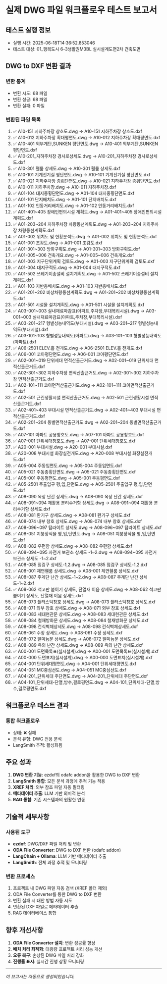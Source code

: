 # 실제 DWG 파일 워크플로우 테스트 보고서

## 테스트 실행 정보
- 실행 시간: 2025-06-18T14:36:52.853046
- 테스트 대상: 01_행복도시 6-3생활권M3BL 실시설계도면2차 건축도면

## DWG to DXF 변환 결과

### 변환 통계
- 변환 시도: 68 파일
- 변환 성공: 68 파일
- 변환 실패: 0 파일

### 변환된 파일 목록
 1. ✅ A10-151 지하주차장 창호도.dwg -> A10-151 지하주차장 창호도.dxf
 2. ✅ A10-012 지하주차장 확대평면도.dwg -> A10-012 지하주차장 확대평면도.dxf
 3. ✅ A10-401 외부계단,SUNKEN 평단면도.dwg -> A10-401 외부계단,SUNKEN 평단면도.dxf
 4. ✅ A10-201_지하주차장 경사로상세도.dwg -> A10-201_지하주차장 경사로상세도.dxf
 5. ✅ A10-301 휀룸 상세도.dwg -> A10-301 휀룸 상세도.dxf
 6. ✅ A10-101 기계전기실 평단면도.dwg -> A10-101 기계전기실 평단면도.dxf
 7. ✅ A10-021 지하주차장 종횡단면도.dwg -> A10-021 지하주차장 종횡단면도.dxf
 8. ✅ A10-011 지하주차장.dwg -> A10-011 지하주차장.dxf
 9. ✅ A01-104 대지종횡단면도.dwg -> A01-104 대지종횡단면도.dxf
10. ✅ A01-101 단지배치도.dwg -> A01-101 단지배치도.dxf
11. ✅ A01-102 인동거리배치도.dwg -> A01-102 인동거리배치도.dxf
12. ✅ A01-401~405 장애인편의시설 계획도.dwg -> A01-401~405 장애인편의시설 계획도.dxf
13. ✅ A01-203~204 지하주차장 차량동선계획도.dwg -> A01-203~204 지하주차장 차량동선계획도.dxf
14. ✅ A01-002 위치도 및 현황분석도.dwg -> A01-002 위치도 및 현황분석도.dxf
15. ✅ A01-001 조감도.dwg -> A01-001 조감도.dxf
16. ✅ A01-301~303 방화구획도.dwg -> A01-301~303 방화구획도.dxf
17. ✅ A01-005~006 건축개요.dwg -> A01-005~006 건축개요.dxf
18. ✅ A01-003 지구단위계획 검토도.dwg -> A01-003 지구단위계획 검토도.dxf
19. ✅ A01-004 대지구적도.dwg -> A01-004 대지구적도.dxf
20. ✅ A01-502 쓰레기이송설비 설치계획도.dwg -> A01-502 쓰레기이송설비 설치계획도.dxf
21. ✅ A01-103 지반층배치도.dwg -> A01-103 지반층배치도.dxf
22. ✅ A01-201~202 비상차량동선계획도.dwg -> A01-201~202 비상차량동선계획도.dxf
23. ✅ A01-501 시설물 설치계획도.dwg -> A01-501 시설물 설치계획도.dxf
24. ✅ A03-001~003 실내재료마감표(아파트,주차장,부대복리시설).dwg -> A03-001~003 실내재료마감표(아파트,주차장,부대복리시설).dxf
25. ✅ A03-201~217 형별성능내역도(부대시설).dwg -> A03-201~217 형별성능내역도(부대시설).dxf
26. ✅ A03-101~103 형별성능내역도(아파트).dwg -> A03-101~103 형별성능내역도(아파트).dxf
27. ✅ A06-2501 ELEV.홀 전개도.dwg -> A06-2501 ELEV.홀 전개도.dxf
28. ✅ A06-001 코아평단면도.dwg -> A06-001 코아평단면도.dxf
29. ✅ A02-001~019 단위세대 면적산출근거도.dwg -> A02-001~019 단위세대 면적산출근거도.dxf
30. ✅ A02-301~302 지하주차장 면적산출근거도.dwg -> A02-301~302 지하주차장 면적산출근거도.dxf
31. ✅ A02-101~111 코아면적산출근거도.dwg -> A02-101~111 코아면적산출근거도.dxf
32. ✅ A02-501 근린생활시설 면적산출근거도.dwg -> A02-501 근린생활시설 면적산출근거도.dxf
33. ✅ A02-401~403 부대시설 면적산출근거도.dwg -> A02-401~403 부대시설 면적산출근거도.dxf
34. ✅ A02-201~204 동별면적산출근거도.dwg -> A02-201~204 동별면적산출근거도.dxf
35. ✅ A07-101 아파트 공용창호도.dwg -> A07-101 아파트 공용창호도.dxf
36. ✅ A07-001 단위세대창호도.dwg -> A07-001 단위세대창호도.dxf
37. ✅ A20-001 부대시설.dwg -> A20-001 부대시설.dxf
38. ✅ A20-008 부대시설 화장실전개도.dwg -> A20-008 부대시설 화장실전개도.dxf
39. ✅ A05-004 주동입면도.dwg -> A05-004 주동입면도.dxf
40. ✅ A05-021 주동종횡단면도.dwg -> A05-021 주동종횡단면도.dxf
41. ✅ A05-001 주동평면도.dwg -> A05-001 주동평면도.dxf
42. ✅ A05-2501 주출입구 평,입,단면도.dwg -> A05-2501 주출입구 평,입,단면도.dxf
43. ✅ A08-090 옥상 난간 상세도.dwg -> A08-090 옥상 난간 상세도.dxf
44. ✅ A08-091~094 재활용 분리수거함 상세도.dwg -> A08-091~094 재활용 분리수거함 상세도.dxf
45. ✅ A08-081 환기구 상세도.dwg -> A08-081 환기구 상세도.dxf
46. ✅ A08-074 내부 창호 상세도.dwg -> A08-074 내부 창호 상세도.dxf
47. ✅ A08-096~097 탑라이트 상세도.dwg -> A08-096~097 탑라이트 상세도.dxf
48. ✅ A08-051 지붕장식물 평,입,단면도.dwg -> A08-051 지붕장식물 평,입,단면도.dxf
49. ✅ A08-082 우편함 상세도.dwg -> A08-082 우편함 상세도.dxf
50. ✅ A08-094~095 자전거 보관소 상세도 -1~2.dwg -> A08-094~095 자전거 보관소 상세도 -1~2.dxf
51. ✅ A08-085 점검구 상세도-1,2.dwg -> A08-085 점검구 상세도-1,2.dxf
52. ✅ A08-001 제연휀룸 상세도.dwg -> A08-001 제연휀룸 상세도.dxf
53. ✅ A08-087 주계단 난간 상세도-1~2.dwg -> A08-087 주계단 난간 상세도-1~2.dxf
54. ✅ A08-062 석고판 붙이기 상세도, 단열재 이음 상세도.dwg -> A08-062 석고판 붙이기 상세도, 단열재 이음 상세도.dxf
55. ✅ A08-073 플라스틱창호 상세도.dwg -> A08-073 플라스틱창호 상세도.dxf
56. ✅ A08-071 외부 창호 상세도.dwg -> A08-071 외부 창호 상세도.dxf
57. ✅ A08-083 세대현관문 상세도.dwg -> A08-083 세대현관문 상세도.dxf
58. ✅ A08-084 철재방화문 상세도.dwg -> A08-084 철재방화문 상세도.dxf
59. ✅ A08-098 건식벽체상세도.dwg -> A08-098 건식벽체상세도.dxf
60. ✅ A08-061 수장 상세도.dwg -> A08-061 수장 상세도.dxf
61. ✅ A08-072 알미늄문 상세도.dwg -> A08-072 알미늄문 상세도.dxf
62. ✅ A08-089 옥외 난간 상세도.dwg -> A08-089 옥외 난간 상세도.dxf
63. ✅ A00-001 도면목록표(실시설계).dwg -> A00-001 도면목록표(실시설계).dxf
64. ✅ A00-000 도면표지(실시설계).dwg -> A00-000 도면표지(실시설계).dxf
65. ✅ A04-001 단위세대평면도.dwg -> A04-001 단위세대평면도.dxf
66. ✅ A04-051 MC중심선도.dwg -> A04-051 MC중심선도.dxf
67. ✅ A04-201_단위세대 주단면도.dwg -> A04-201_단위세대 주단면도.dxf
68. ✅ A04-101_단위세대-단열,방수,결로평면도.dwg -> A04-101_단위세대-단열,방수,결로평면도.dxf


## 워크플로우 테스트 결과

### 통합 워크플로우
- 상태: ❌ 실패
- 분석 유형: DWG 전용 분석
- LangSmith 추적: 활성화됨

## 주요 성과

1. **DWG 변환 기능**: ezdxf의 odafc addon을 활용한 DWG to DXF 변환
2. **LangSmith 통합**: 모든 분석 과정에 추적 기능 적용
3. **XREF 처리**: 외부 참조 파일 자동 필터링
4. **메타데이터 추출**: LLM 기반 의미적 분석
5. **RAG 통합**: 기존 시스템과의 원활한 연동

## 기술적 세부사항

### 사용된 도구
- **ezdxf**: DWG/DXF 파일 처리 및 변환
- **ODA File Converter**: DWG to DXF 변환 (odafc addon)
- **LangChain + Ollama**: LLM 기반 메타데이터 추출
- **LangSmith**: 전체 과정 추적 및 모니터링

### 변환 프로세스
1. 프로젝트 내 DWG 파일 자동 검색 (XREF 폴더 제외)
2. ODA File Converter를 통한 DWG to DXF 변환
3. 변환 실패 시 대안 방법 자동 시도
4. 변환된 DXF 파일로 메타데이터 추출
5. RAG 데이터베이스 통합

## 향후 개선사항

1. **ODA File Converter 설치**: 변환 성공률 향상
2. **배치 처리 최적화**: 대용량 프로젝트 처리 성능 개선
3. **오류 복구**: 손상된 DWG 파일 처리 강화
4. **진행률 표시**: 실시간 진행 상황 모니터링

---

*이 보고서는 자동으로 생성되었습니다.*
